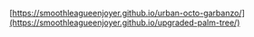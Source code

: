 [https://smoothleagueenjoyer.github.io/urban-octo-garbanzo/](https://smoothleagueenjoyer.github.io/upgraded-palm-tree/)
